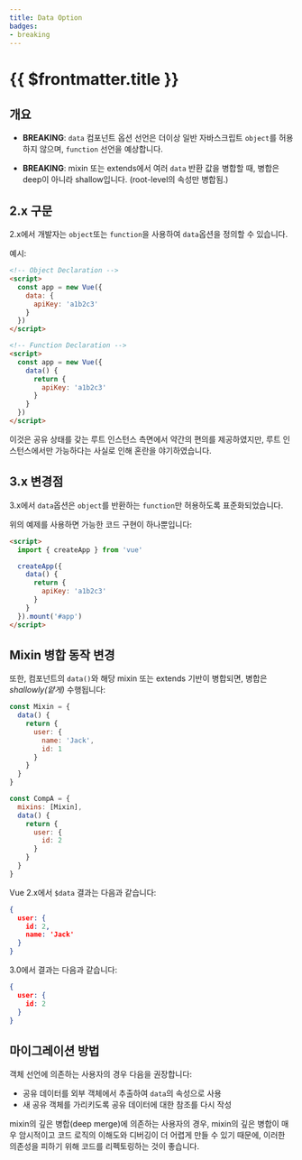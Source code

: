 ```yaml
---
title: Data Option
badges:
- breaking
---
```


# {{ $frontmatter.title }} <migrationbadges badges="$frontmatter.badges"></migrationbadges>

## 개요

- **BREAKING**: `data` 컴포넌트 옵션 선언은 더이상 일반 자바스크립트 `object`를 허용하지 않으며, `function` 선언을 예상합니다.

- **BREAKING**: mixin 또는 extends에서 여러 `data` 반환 값을 병합할 때, 병합은 deep이 아니라 shallow입니다. (root-level의 속성만 병합됨.)

## 2.x 구문

2.x에서 개발자는 `object`또는 `function`을 사용하여 `data`옵션을 정의할 수 있습니다.

예시:

```html
<!-- Object Declaration -->
<script>
  const app = new Vue({
    data: {
      apiKey: 'a1b2c3'
    }
  })
</script>

<!-- Function Declaration -->
<script>
  const app = new Vue({
    data() {
      return {
        apiKey: 'a1b2c3'
      }
    }
  })
</script>
```

이것은 공유 상태를 갖는 루트 인스턴스 측면에서 약간의 편의를 제공하였지만, 루트 인스턴스에서만 가능하다는 사실로 인해 혼란을 야기하였습니다.

## 3.x 변경점

3.x에서 `data`옵션은 `object`를 반환하는 `function`만 허용하도록 표준화되었습니다.

위의 예제를 사용하면 가능한 코드 구현이 하나뿐입니다:

```html
<script>
  import { createApp } from 'vue'

  createApp({
    data() {
      return {
        apiKey: 'a1b2c3'
      }
    }
  }).mount('#app')
</script>
```

## Mixin 병합 동작 변경

또한, 컴포넌트의 `data()`와 해당 mixin 또는 extends 기반이 병합되면, 병합은 *shallowly(얕게)* 수행됩니다:

```js
const Mixin = {
  data() {
    return {
      user: {
        name: 'Jack',
        id: 1
      }
    }
  }
}

const CompA = {
  mixins: [Mixin],
  data() {
    return {
      user: {
        id: 2
      }
    }
  }
}
```

Vue 2.x에서 `$data` 결과는 다음과 같습니다:

```json
{
  user: {
    id: 2,
    name: 'Jack'
  }
}
```

3.0에서 결과는 다음과 같습니다:

```json
{
  user: {
    id: 2
  }
}
```

## 마이그레이션 방법

객체 선언에 의존하는 사용자의 경우 다음을 권장합니다:

- 공유 데이터를 외부 객체에서 추출하여 `data`의 속성으로 사용
- 새 공유 객체를 가리키도록 공유 데이터에 대한 참조를 다시 작성

mixin의 깊은 병합(deep merge)에 의존하는 사용자의 경우, mixin의 깊은 병합이 매우 암시적이고 코드 로직의 이해도와 디버깅이 더 어렵게 만들 수 있기 때문에, 이러한 의존성을 피하기 위해 코드를 리펙토링하는 것이 좋습니다.
